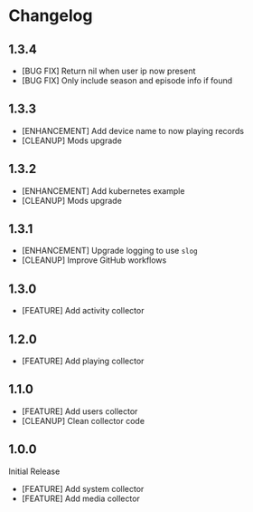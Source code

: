 # Changelog

## 1.3.4
* [BUG FIX] Return nil when user ip now present
* [BUG FIX] Only include season and episode info if found

## 1.3.3

* [ENHANCEMENT] Add device name to now playing records
* [CLEANUP] Mods upgrade

## 1.3.2

* [ENHANCEMENT] Add kubernetes example
* [CLEANUP] Mods upgrade

## 1.3.1

* [ENHANCEMENT] Upgrade logging to use `slog`
* [CLEANUP] Improve GitHub workflows

## 1.3.0

* [FEATURE] Add activity collector

## 1.2.0

* [FEATURE] Add playing collector

## 1.1.0

* [FEATURE] Add users collector
* [CLEANUP] Clean collector code

## 1.0.0

Initial Release

* [FEATURE] Add system collector
* [FEATURE] Add media collector

